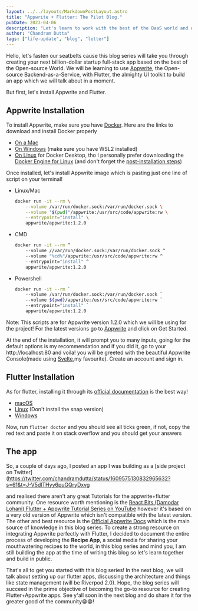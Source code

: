 ```yaml
---
layout: ../../layouts/MarkdownPostLayout.astro
title: "Appwrite + Flutter: The Pilot Blog."
pubDate: 2023-04-06
description: "Let's learn to work with the best of the BaaS world and undoubtedly the best cross-platform UI toolkit."
author: "Chandram Dutta"
tags: ["life-update", "blog", "letter"]
---
```


Hello, let's fasten our seatbelts cause this blog series will take you through creating your next billion-dollar startup full-stack app based on the best of the Open-source World. We will be learning to use [Appwrite](https://appwrite.io/), the Open-source Backend-as-a-Service, with Flutter, the almighty UI toolkit to build an app which we will talk about in a moment.

But first, let's install Appwrite and Flutter.

## Appwrite Installation

To install Appwrite, make sure you have [Docker](https://www.docker.com). Here are the links to download and install Docker properly

- [On a Mac](https://docs.docker.com/desktop/install/mac-install/)
- [On Windows](https://docs.docker.com/desktop/install/windows-install/) (make sure you have WSL2 installed)
- [On Linux](https://docs.docker.com/desktop/install/linux-install/) for Docker Desktop, tho I personally prefer downloading the [Docker Engine for Linux](https://docs.docker.com/engine/install/ubuntu/) (and don't forget the [post-installation steps](https://docs.docker.com/engine/install/linux-postinstall/))

Once installed, let's install Appwrite image which is pasting just one line of script on your terminal!

- Linux/Mac
  ```bash
  docker run -it --rm \
      --volume /var/run/docker.sock:/var/run/docker.sock \
      --volume "$(pwd)"/appwrite:/usr/src/code/appwrite:rw \
      --entrypoint="install" \
      appwrite/appwrite:1.2.0
  ```
- CMD
  ```bash
  docker run -it --rm ^
      --volume //var/run/docker.sock:/var/run/docker.sock ^
      --volume "%cd%"/appwrite:/usr/src/code/appwrite:rw ^
      --entrypoint="install" ^
      appwrite/appwrite:1.2.0
  ```
- Powershell
  ```bash
  docker run -it --rm `
      --volume /var/run/docker.sock:/var/run/docker.sock `
      --volume ${pwd}/appwrite:/usr/src/code/appwrite:rw `
      --entrypoint="install" `
      appwrite/appwrite:1.2.0
  ```

Note: This scripts are for Appwrite version 1.2.0 which we will be using for the project! For the latest versions go to [Appwrite](https://appwrite.io) and click on Get Started.

At the end of the installation, it will prompt you to many inputs, going for the default options is my recommendation and if you did it, go to your http://localhost:80 and voila! you will be greeted with the beautiful Appwrite Console(made using [Svelte](https://svelte.dev),my favourite). Create an account and sign in.

## Flutter Installation

As for flutter, installing it through its [official documentation](https://docs.flutter.dev/get-started/install) is the best way!

- [macOS](https://docs.flutter.dev/get-started/install/macos)
- [Linux](https://docs.flutter.dev/get-started/install/linux) (Don't install the snap version)
- [Windows](https://docs.flutter.dev/get-started/install/windows)

Now, run `flutter doctor` and you should see all ticks green, if not, copy the red text and paste it on stack overflow and you should get your answers

## The app

So, a couple of days ago, I posted an app I was building as a [side project on Twitter]
(https://twitter.com/chandramdutta/status/1609575130832965632?s=61&t=J-V5dlTHyy6puGQryDxvg

and realised there aren't any great Tutorials for the appwrite+flutter community. One resource worth mentioning is the [React Bits (Damodar Lohani) Flutter + Appwrite Tutorial Series on YouTube](https://youtube.com/playlist?list=PLUiueC0kTFqI9WIeUSkKvM-a_3fyaIiuk) however it's based on a very old version of Appwrite which isn't compatible with the latest version. The other and best resource is the [Official Appwrite Docs](https://appwrite.io/docs) which is the main source of knowledge in this blog series. To create a strong resource on integrating Appwrite perfectly with Flutter, I decided to document the entire process of developing the **Recipe App**, a social media for sharing your mouthwatering recipes to the world, in this blog series and mind you, I am still building the app at the time of writing this blog so let's learn together and build in public.

That's all to get you started with this blog series! In the next blog, we will talk about setting up our flutter apps, discussing the architecture and things like state management (will be Riverpod 2.0). Hope, the blog series will succeed in the prime objective of becoming the go-to resource for creating Flutter+Appwrite apps. See y'all soon in the next blog and do share it for the greater good of the community😁😁!
